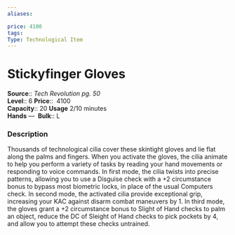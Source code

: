 ```yaml
---
aliases: 

price: 4100
tags: 
Type: Technological Item
---
```


# Stickyfinger Gloves

**Source**:: _Tech Revolution pg. 50_  
**Level**:: 6
**Price**::  4100  
**Capacity**:: 20 **Usage** 2/10 minutes  
**Hands** — 
**Bulk**:: L

### Description

Thousands of technological cilia cover these skintight gloves and lie flat along the palms and fingers. When you activate the gloves, the cilia animate to help you perform a variety of tasks by reading your hand movements or responding to voice commands. In first mode, the cilia twists into precise patterns, allowing you to use a Disguise check with a +2 circumstance bonus to bypass most biometric locks, in place of the usual Computers check. In second mode, the activated cilia provide exceptional grip, increasing your KAC against disarm combat maneuvers by 1. In third mode, the gloves grant a +2 circumstance bonus to Slight of Hand checks to palm an object, reduce the DC of Sleight of Hand checks to pick pockets by 4, and allow you to attempt these checks untrained.
